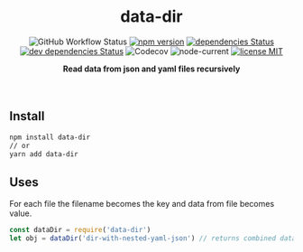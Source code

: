 <h1 align="center">data-dir</h1>
<p align="center">
  <img alt="GitHub Workflow Status" src="https://img.shields.io/github/workflow/status/mohitsinghs/data-dir/ci?style=flat-square">
  <a href="https://www.npmjs.com/package/data-dir"><img src="https://img.shields.io/npm/v/data-dir.svg?style=flat-square" alt="npm version"></a>
  <a href="https://david-dm.org/mohitsinghs/data-dir"><img src="https://img.shields.io/david/mohitsinghs/data-dir?style=flat-square" alt="dependencies Status"></a>
  <a href="https://david-dm.org/mohitsinghs/data-dir?type=dev"><img src="https://img.shields.io/david/dev/mohitsinghs/data-dir?style=flat-square" alt="dev dependencies Status"></a>
  <img alt="Codecov" src="https://img.shields.io/codecov/c/gh/mohitsinghs/data-dir?style=flat-square">
  <img alt="node-current" src="https://img.shields.io/node/v/data-dir?style=flat-square">
  <a href="https://github.com/mohitsinghs/data-dir/blob/master/LICENSE"><img src="https://img.shields.io/badge/license-MIT-brightgreen.svg?style=flat-square" alt="license MIT"></a>
</p>
<p align="center">
  <b>Read data from json and yaml files recursively</b><br/>
  <br>
  <br>
</p>

## Install

```sh
npm install data-dir
// or
yarn add data-dir
```

## Uses

For each file the filename becomes the key and data from file becomes value.

```js
const dataDir = require('data-dir')
let obj = dataDir('dir-with-nested-yaml-json') // returns combined data
```
